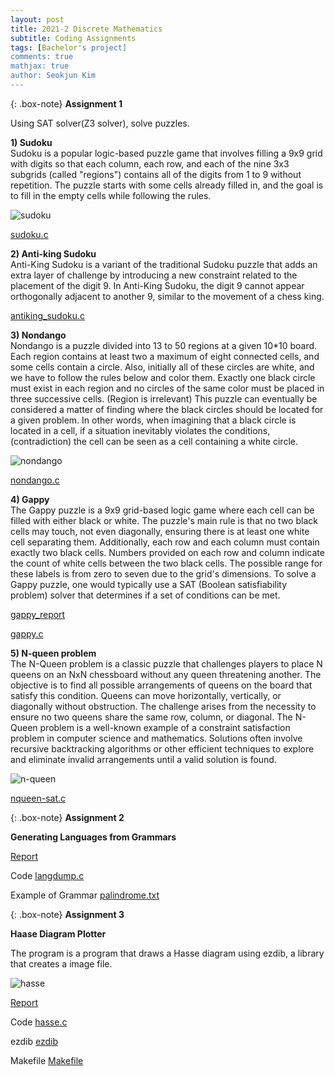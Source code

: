 ```yaml
---
layout: post
title: 2021-2 Discrete Mathematics 
subtitle: Coding Assignments
tags: [Bachelor's project]
comments: true
mathjax: true
author: Seokjun Kim
---
```


{: .box-note}
**Assignment 1**

Using SAT solver(Z3 solver), solve puzzles.

**1) Sudoku**
<br>
Sudoku is a popular logic-based puzzle game that involves filling a 9x9 grid with digits so that each column, each row, and each of the nine 3x3 subgrids (called "regions") contains all of the digits from 1 to 9 without repetition. The puzzle starts with some cells already filled in, and the goal is to fill in the empty cells while following the rules.

![sudoku](https://withalliam.github.io/assets/img/sudoku.png)

[sudoku.c](https://github.com/withalliam/Bachelors/blob/main/Discrete_mathematics/PA1/sudoku.c)

**2) Anti-king Sudoku**
<br>
Anti-King Sudoku is a variant of the traditional Sudoku puzzle that adds an extra layer of challenge by introducing a new constraint related to the placement of the digit 9. In Anti-King Sudoku, the digit 9 cannot appear orthogonally adjacent to another 9, similar to the movement of a chess king.

[antiking_sudoku.c](https://github.com/withalliam/Bachelors/blob/main/Discrete_mathematics/PA1/antiking_sudoku.c)

**3) Nondango**
<br>
Nondango is a puzzle divided into 13 to 50 regions at a given 10*10 board. Each region contains at least two a maximum of eight connected cells, and some cells contain a circle. Also, initially all of these circles are white, and we have to follow the rules below and color them. Exactly one black circle must exist in each region and no circles of the same color must be placed in three successive cells. (Region is irrelevant) This puzzle can eventually be considered a matter of finding where the black circles should be located for a given problem. In other words, when imagining that a black circle is located in a cell, if a situation inevitably violates the conditions, (contradiction) the cell can be seen as a cell containing a white circle.

![nondango](https://withalliam.github.io/assets/img/nondango.png)

[nondango.c](https://github.com/withalliam/Bachelors/blob/main/Discrete_mathematics/PA1/nondango.c)

**4) Gappy**
<br>
The Gappy puzzle is a 9x9 grid-based logic game where each cell can be filled with either black or white. The puzzle's main rule is that no two black cells may touch, not even diagonally, ensuring there is at least one white cell separating them. Additionally, each row and each column must contain exactly two black cells. Numbers provided on each row and column indicate the count of white cells between the two black cells. The possible range for these labels is from zero to seven due to the grid's dimensions. To solve a Gappy puzzle, one would typically use a SAT (Boolean satisfiability problem) solver that determines if a set of conditions can be met.

[gappy_report](https://github.com/withalliam/Bachelors/blob/main/Discrete_mathematics/PA1/PA1_gappy.pdf)

[gappy.c](https://github.com/withalliam/Bachelors/blob/main/Discrete_mathematics/PA1/gappy.c)

**5) N-queen problem**
<br>
The N-Queen problem is a classic puzzle that challenges players to place N queens on an NxN chessboard without any queen threatening another. The objective is to find all possible arrangements of queens on the board that satisfy this condition. Queens can move horizontally, vertically, or diagonally without obstruction. The challenge arises from the necessity to ensure no two queens share the same row, column, or diagonal. The N-Queen problem is a well-known example of a constraint satisfaction problem in computer science and mathematics. Solutions often involve recursive backtracking algorithms or other efficient techniques to explore and eliminate invalid arrangements until a valid solution is found.

![n-queen](https://withalliam.github.io/assets/img/n-queen.png)

[nqueen-sat.c](https://github.com/withalliam/Bachelors/blob/main/Discrete_mathematics/PA1/nqueen-sat.c)

{: .box-note}
**Assignment 2**
<br>

**Generating Languages from Grammars**

[Report](https://github.com/withalliam/Bachelors/blob/main/Discrete_mathematics/PA2/PA2_report.pdf)

Code
[langdump.c](https://github.com/withalliam/Bachelors/blob/main/Discrete_mathematics/PA2/langdump.c)

Example of Grammar
[palindrome.txt](https://github.com/withalliam/Bachelors/blob/main/Discrete_mathematics/PA2/palindrome.txt)


{: .box-note}
**Assignment 3**
<br>

**Haase Diagram Plotter**

The program is a program that draws a Hasse diagram using ezdib, a library that creates a image file.

![hasse](https://withalliam.github.io/assets/img/hasse.png)

[Report](https://github.com/withalliam/Bachelors/blob/main/Discrete_mathematics/PA3/PA3_report.pdf)

Code
[hasse.c](https://github.com/withalliam/Bachelors/blob/main/Discrete_mathematics/PA3/hasse.c)

ezdib
[ezdib](https://github.com/withalliam/Bachelors/tree/main/Discrete_mathematics/PA3/ezdib)

Makefile
[Makefile](https://github.com/withalliam/Bachelors/blob/main/Discrete_mathematics/PA3/Makefile)
